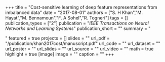 +++
title = "Cost-sensitive learning of deep feature representations from imbalanced data"
date = "2017-08-01"
authors = ["S. H Khan","M. Hayat","M. Bennamoun","F. A Sohel","R. Togneri"]
tags = []
publication_types = ["2"]
publication = "_IEEE Transactions on Neural Networks and Learning Systems_"
publication_short = ""
summary = "<p style='text-align: justify;'> </p>"
featured = true
projects = []
slides = ""
url_pdf = "/publication/khan2017cost/manuscript.pdf"
url_code = ""
url_dataset = ""
url_poster = ""
url_slides = ""
url_source = ""
url_video = ""
math = true
highlight = true
[image]
image = ""
caption = ""
+++

